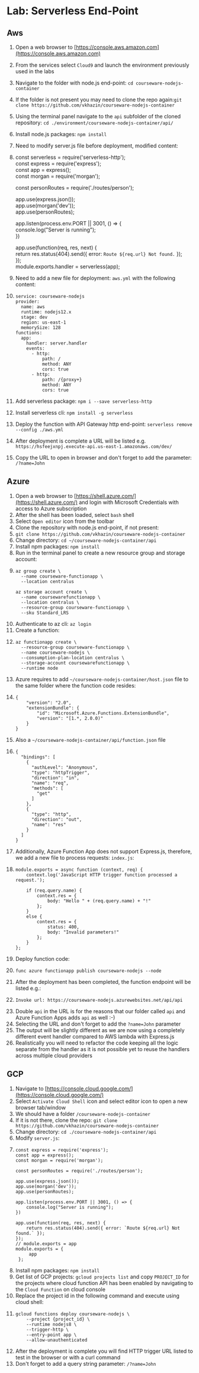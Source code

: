# Lab: Serverless End-Point

## Aws

1. Open a web browser to [https://console.aws.amazon.com](https://console.aws.amazon.com)
2. From the services select `Cloud9` and launch the environment previously used in the labs
3. Navigate to the folder with node.js end-point: `cd courseware-nodejs-container`
4. If the folder is not present you may need to clone the repo again:`git clone https://github.com/vkhazin/courseware-nodejs-container`
5. Using the terminal panel navigate to the `api` subfolder of the cloned repository: `cd ./environment/courseware-nodejs-container/api/`
6. Install node.js packages: `npm install`
7. Need to modify server.js file before deployment, modified content:
8. const serverless = require\('serverless-http'\);  
   const express = require\('express'\);  
   const app = express\(\);  
   const morgan = require\('morgan'\);

   const personRoutes = require\('./routes/person'\);

   app.use\(express.json\(\)\);  
   app.use\(morgan\('dev'\)\);  
   app.use\(personRoutes\);

   app.listen\(process.env.PORT \|\| 3001, \(\) =&gt; {  
       console.log\("Server is running"\);  
   }\)

   app.use\(function\(req, res, next\) {  
       return res.status\(404\).send\({ error: `Route ${req.url} Not found.` }\);  
   }\);  
   module.exports.handler = serverless\(app\);

9. Need to add a new file for deployment:  `aws.yml` with the following content:

10. ```
    service: courseware-nodejs
    provider:
      name: aws
      runtime: nodejs12.x
      stage: dev
      region: us-east-1
      memorySize: 128
    functions:
      app:
        handler: server.handler
        events: 
          - http: 
              path: /
              method: ANY
              cors: true
          - http: 
              path: /{proxy+}
              method: ANY
              cors: true
    ```
11. Add serverless package: `npm i --save serverless-http`
12. Install serverless cli: `npm install -g serverless`
13. Deploy the function with API Gateway http end-point: `serverless remove --config ./aws.yml`
14. After deployment is complete a URL will be listed e.g. `https://hsfeejxnpj.execute-api.us-east-1.amazonaws.com/dev/`
15. Copy the URL to open in browser and don't forget to add the parameter: `/?name=John`

## Azure

1. Open a web browser to [https://shell.azure.com/](https://shell.azure.com/) and login with Microsoft Credentials with access to Azure subscription
2. After the shell has been loaded, select `bash` shell
3. Select `Open editor` icon from the toolbar
4. Clone the repository with node.js end-point, if not present:
5. `git clone https://github.com/vkhazin/courseware-nodejs-container`
6. Change directory: `cd ~/courseware-nodejs-container/api`
7. Install npm packages: `npm install`
8. Run in the terminal panel to create a new resource group and storage account:
9. ```
   az group create \
     --name courseware-functionapp \
     --location centralus

   az storage account create \
     --name coursewarefunctionapp \
     --location centralus \
     --resource-group courseware-functionapp \
     --sku Standard_LRS
   ```
10. Authenticate to az cli: `az login`
11. Create a function:
12. ```
    az functionapp create \
      --resource-group courseware-functionapp \
      --name courseware-nodejs \
      --consumption-plan-location centralus \
      --storage-account coursewarefunctionapp \
      --runtime node
    ```
13. Azure requires to add `~/courseware-nodejs-container/host.json` file to the same folder where the function code resides:
14. ```
    {
        "version": "2.0",
        "extensionBundle": {
            "id": "Microsoft.Azure.Functions.ExtensionBundle",
            "version": "[1.*, 2.0.0)"
        }
    }
    ```
15. Also a `~/courseware-nodejs-container/api/function.json` file
16. ```
    {
      "bindings": [
        {
          "authLevel": "Anonymous",
          "type": "httpTrigger",
          "direction": "in",
          "name": "req",
          "methods": [
            "get"
          ]
        },
        {
          "type": "http",
          "direction": "out",
          "name": "res"
        }
      ]
    }
    ```
17. Additionally, Azure Function App does not support Express.js, therefore, we add a new file to process requests: `index.js`:
18. ```
    module.exports = async function (context, req) {
        context.log('JavaScript HTTP trigger function processed a request.');

        if (req.query.name) {
            context.res = {
                body: "Hello " + (req.query.name) + "!"
            };
        }
        else {
            context.res = {
                status: 400,
                body: "Invalid parameters!"
            };
        }
    };
    ```
19. Deploy function code:
20. ```
    func azure functionapp publish courseware-nodejs --node
    ```
21. After the deployment has been completed, the function endpoint will be listed e.g.:
22. ```
    Invoke url: https://courseware-nodejs.azurewebsites.net/api/api
    ```
23. Double `api` in the URL is for the reasons that our folder called `api` and Azure Function Apps adds `api` as well :-\)
24. Selecting the URL and don't forget to add the `?name=John` parameter
25. The output will be slightly different as we are now using a completely different event handler compared to AWS lambda with Express.js
26. Realistically you will need to refactor the code keeping all the logic separate from the handler as it is not possible yet to reuse the handlers across multiple cloud providers

## GCP

1. Navigate to [https://console.cloud.google.com/](https://console.cloud.google.com/)
2. Select `Activate Cloud Shell` icon and select editor icon to open a new browser tab/window
3. We should have a folder `/courseware-nodejs-container` 
4. If it is not there, clone the repo: `git clone https://github.com/vkhazin/courseware-nodejs-container`
5. Change directory: `cd ./courseware-nodejs-container/api`
6. Modify `server.js`:
7.     const express = require('express');
       const app = express();
       const morgan = require('morgan');

       const personRoutes = require('./routes/person');

       app.use(express.json());
       app.use(morgan('dev'));
       app.use(personRoutes);

       app.listen(process.env.PORT || 3001, () => {
           console.log("Server is running");
       })

       app.use(function(req, res, next) {
           return res.status(404).send({ error: `Route ${req.url} Not found.` });
       });
       // module.exports = app
       module.exports = {
            app
        };
8. Install npm packages: `npm install`
9. Get list of GCP projects: `gcloud projects list` and copy `PROJECT_ID` for the projects where cloud function API has been enabled by navigating to the `Cloud Function` on cloud console
10. Replace the project id in the following command and execute using cloud shell:
11. ```
    gcloud functions deploy courseware-nodejs \
        --project {project_id} \
        --runtime nodejs8 \
        --trigger-http \
        --entry-point app \
        --allow-unauthenticated
    ```
12. After the deployment is complete you will find HTTP trigger URL listed to test in the browser or with a curl command
13. Don't forget to add a query string parameter: `/?name=John`



